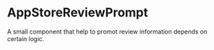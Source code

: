 # AppStoreReviewPrompt

A small component that help to promot review information depends on certain logic. 
